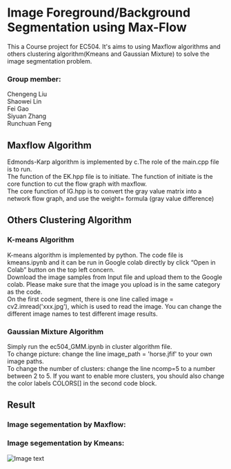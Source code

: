 # Image Foreground/Background Segmentation using Max-Flow
This a Course project for EC504. It's aims to using Maxflow algorithms and others clustering algorithm(Kmeans and Gaussian Mixture) to solve the image segmentation problem.

### Group member:
Chengeng Liu  
Shaowei Lin  
Fei Gao  
Siyuan Zhang  
Runchuan Feng  

## Maxflow Algorithm
Edmonds-Karp algorithm is implemented by c.The role of the main.cpp file is to run.  
The function of the EK.hpp file is to initiate. The function of initiate is the core function to cut the flow graph with maxflow.  
The core function of IG.hpp is to convert the gray value matrix into a network flow graph, and use the weight= formula (gray value difference)  

## Others Clustering Algorithm
### K-means Algorithm
K-means algorithm is implemented by python. The code file is kmeans.ipynb and it can be run in Google colab directly by click “Open in Colab” button on the top left concern.  
Download the image samples from Input file and upload them to the Google colab. Please make sure that the image you upload is in the same category as the code.   
On the first code segment, there is one line called image = cv2.imread('xxx.jpg'), which is used to read the image. You can change the different image names to test different image results.

### Gaussian Mixture Algorithm
Simply run the ec504_GMM.ipynb in cluster algorithm file.  
To change picture: change the line image_path = 'horse.jfif' to your own image paths.  
To change the number of clusters: change the line ncomp=5 to a number between 2 to 5. If you want to enable more clusters, you should also change the color labels COLORS[] in the second code block.

## Result
### Image segementation by Maxflow:
### Image segementation by Kmeans:
![Image text](https://github.com/Fei79/EC504-Project/Output/dog-kmeans.png)
